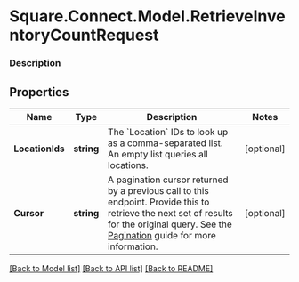 # Square.Connect.Model.RetrieveInventoryCountRequest

### Description



## Properties

Name | Type | Description | Notes
------------ | ------------- | ------------- | -------------
**LocationIds** | **string** | The &#x60;Location&#x60; IDs to look up as a comma-separated list. An empty list queries all locations. | [optional] 
**Cursor** | **string** | A pagination cursor returned by a previous call to this endpoint. Provide this to retrieve the next set of results for the original query.  See the [Pagination](https://developer.squareup.com/docs/docs/working-with-apis/pagination) guide for more information. | [optional] 



[[Back to Model list]](../README.md#documentation-for-models) [[Back to API list]](../README.md#documentation-for-api-endpoints) [[Back to README]](../README.md)

